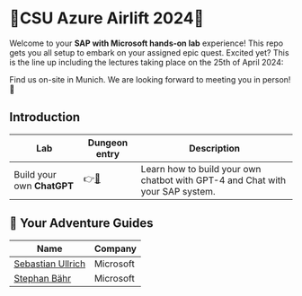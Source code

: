 # 🌌CSU Azure Airlift 2024📎

Welcome to your **SAP with Microsoft hands-on lab** experience! This repo gets you all setup to embark on your assigned epic quest. Excited yet? This is the line up including the lectures taking place on the 25th of April 2024:

Find us on-site in Munich. We are looking forward to meeting you in person! 🤝

## Introduction

| Lab             | Dungeon entry  | Description |
| ---------------- | -------- | -------- |
| Build your own **ChatGPT** | 👉[🧙](./3-build-your-own-chatgpt/README.md) | Learn how to build your own chatbot with GPT-4 and Chat with your SAP system. 



## 🚸 Your Adventure Guides

| Name             | Company  |
| ---------------- | -------- |
| [Sebastian Ullrich](https://www.linkedin.com/in/sebastian-ullrich-677b36168/)  | Microsoft |
| [Stephan Bähr](https://www.linkedin.com/in/stephan-b%C3%A4hr-53b9a8116/)    | Microsoft |

